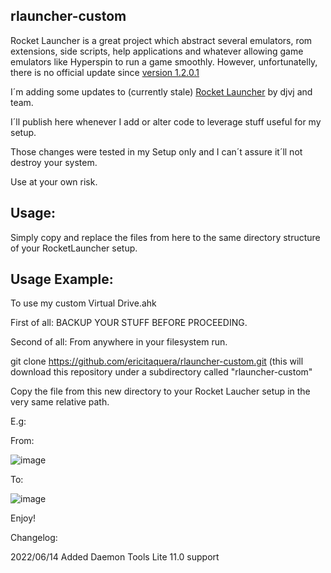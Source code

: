 ## rlauncher-custom
Rocket Launcher is a great project which abstract several emulators, rom extensions, side scripts, help applications and whatever allowing game emulators like Hyperspin to run a game smoothly. However, unfortunatelly, there is no official update since [version 1.2.0.1](https://www.rlauncher.com/forum/index.php?threads/rocketlauncher-v1-2-0-1.4301/)

I´m adding some updates to (currently stale) [Rocket Launcher](https://www.rlauncher.com/) by djvj and team.

I´ll publish here whenever I add or alter code to leverage stuff useful for my setup.

Those changes were tested in my Setup only and I can´t assure it´ll not destroy your system.

Use at your own risk.


## Usage:
Simply copy and replace the files from here to the same directory structure of your RocketLauncher setup.

## Usage Example:
To use my custom Virtual Drive.ahk

First of all: BACKUP YOUR STUFF BEFORE PROCEEDING.

Second of all: From anywhere in your filesystem run.

git clone https://github.com/ericitaquera/rlauncher-custom.git (this will download this repository under a subdirectory called "rlauncher-custom"

Copy the file from this new directory to your Rocket Laucher setup in the very same relative path.

E.g:

From:

![image](https://user-images.githubusercontent.com/31386528/173709493-7fb108b2-b6f0-4a76-8c7d-0fbce34bf5ad.png)

To:

![image](https://user-images.githubusercontent.com/31386528/173709638-2fe02ad7-9c34-4cf2-bfc5-0cb26a5e1394.png)

Enjoy!


Changelog:

2022/06/14
Added Daemon Tools Lite 11.0 support
